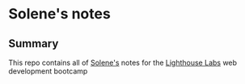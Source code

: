 # Solene's notes

## Summary 

This repo contains all of [Solene's](https://github.com/solenedel) notes for the [Lighthouse Labs](https://www.lighthouselabs.ca/en) web development bootcamp




